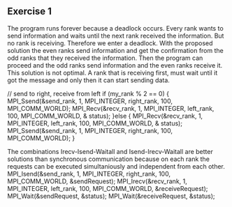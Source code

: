 ## Exercise 1
The program runs forever because a deadlock occurs. Every rank wants to send information and waits until the next rank received the information. But no rank is receiving. Therefore we enter a deadlock. With the proposed solution the even ranks send information and get the confirmation from the odd ranks that they received the information. Then the program can proceed and the odd ranks send information and the even ranks receive it. This solution is not optimal. A rank that is receiving first, must wait until it got the message and only then it can start sending data.

  // send to right, receive from left
  if (my_rank % 2 == 0)
  {
      MPI_Ssend(&send_rank, 1, MPI_INTEGER, right_rank, 100, MPI_COMM_WORLD);
      MPI_Recv(&recv_rank, 1, MPI_INTEGER, left_rank, 100, MPI_COMM_WORLD, & status);
  }else
  {
      MPI_Recv(&recv_rank, 1, MPI_INTEGER, left_rank, 100, MPI_COMM_WORLD, & status);
      MPI_Ssend(&send_rank, 1, MPI_INTEGER, right_rank, 100, MPI_COMM_WORLD);
  }

The combinations Irecv-Isend-Waitall and Isend-Irecv-Waitall are better solutions than synchronous communication because on each rank the requests can be executed simultaniously and independent from each other.
  MPI_Isend(&send_rank, 1, MPI_INTEGER, right_rank, 100, MPI_COMM_WORLD, &sendRequest);
  MPI_Irecv(&recv_rank, 1, MPI_INTEGER, left_rank, 100, MPI_COMM_WORLD, &receiveRequest);
  MPI_Wait(&sendRequest, &status);
  MPI_Wait(&receiveRequest, &status);